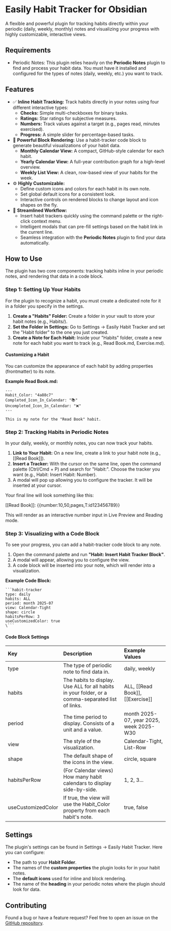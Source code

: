 # **Easily Habit Tracker for Obsidian**

A flexible and powerful plugin for tracking habits directly within your periodic (daily, weekly, monthly) notes and visualizing your progress with highly customizable, interactive views.

## Requirements
* Periodic Notes: This plugin relies heavily on the **Periodic Notes** plugin to find and process your habit data. You must have it installed and configured for the types of notes (daily, weekly, etc.) you want to track.
## **Features**

* ✅ **Inline Habit Tracking:** Track habits directly in your notes using four different interactive types:  
  * **Checks:** Simple multi-checkboxes for binary tasks.  
  * **Ratings:** Star ratings for subjective measures.  
  * **Numbers:** Track values against a target (e.g., pages read, minutes exercised).  
  * **Progress:** A simple slider for percentage-based tasks.  
* 🎨 **Powerful Block Rendering:** Use a habit-tracker code block to generate beautiful visualizations of your habit data.  
  * **Monthly Calendar View:** A compact, GitHub-style calendar for each habit.  
  * **Yearly Calendar View:** A full-year contribution graph for a high-level overview.  
  * **Weekly List View:** A clean, row-based view of your habits for the week.  
* ⚙️ **Highly Customizable:**  
  * Define custom icons and colors for each habit in its own note.  
  * Set global default icons for a consistent look.  
  * Interactive controls on rendered blocks to change layout and icon shapes on the fly.  
* 🚀 **Streamlined Workflow:**  
  * Insert habit trackers quickly using the command palette or the right-click context menu.  
  * Intelligent modals that can pre-fill settings based on the habit link in the current line.  
  * Seamless integration with the **Periodic Notes** plugin to find your data automatically.

## **How to Use**

The plugin has two core components: tracking habits inline in your periodic notes, and rendering that data in a code block.

### **Step 1: Setting Up Your Habits**

For the plugin to recognize a habit, you must create a dedicated note for it in a folder you specify in the settings.

1. **Create a "Habits" Folder:** Create a folder in your vault to store your habit notes (e.g., Habits/).  
2. **Set the Folder in Settings:** Go to Settings \-\> Easily Habit Tracker and set the "Habit folder" to the one you just created.  
3. **Create a Note for Each Habit:** Inside your "Habits" folder, create a new note for each habit you want to track (e.g., Read Book.md, Exercise.md).

#### **Customizing a Habit**

You can customize the appearance of each habit by adding properties (frontmatter) to its note.

**Example Read Book.md:**

```
---  
Habit_Color: "4a88c7"  
Completed_Icon_In_Calendar: "📚"  
Uncompleted_Icon_In_Calendar: "❌"  
---

This is my note for the "Read Book" habit.
```
### **Step 2: Tracking Habits in Periodic Notes**

In your daily, weekly, or monthly notes, you can now track your habits.

1. **Link to Your Habit:** On a new line, create a link to your habit note (e.g., \[\[Read Book\]\]).  
2. **Insert a Tracker:** With the cursor on the same line, open the command palette (Ctrl/Cmd \+ P) and search for "Habit:". Choose the tracker you want (e.g., Habit: Insert Habit: Number).  
3. A modal will pop up allowing you to configure the tracker. It will be inserted at your cursor.

Your final line will look something like this:

\[\[Read Book\]\]: {{number:10,50,pages,T:id123456789}}

This will render as an interactive number input in Live Preview and Reading mode.

### **Step 3: Visualizing with a Code Block**

To see your progress, you can add a habit-tracker code block to any note.

1. Open the command palette and run **"Habit: Insert Habit Tracker Block"**.  
2. A modal will appear, allowing you to configure the view.  
3. A code block will be inserted into your note, which will render into a visualization.

**Example Code Block:**
```
```habit-tracker
type: daily  
habits: ALL  
period: month 2025-07  
view: Calendar-Tight  
shape: circle  
habitsPerRow: 3  
useCustomizedColor: true
\```
```
#### **Code Block Settings**

| Key | Description | Example Values |
| :---- | :---- | :---- |
| type | The type of periodic note to find data in. | daily, weekly |
| habits | The habits to display. Use ALL for all habits in your folder, or a comma-separated list of links. | ALL, \[\[Read Book\]\], \[\[Exercise\]\] |
| period | The time period to display. Consists of a unit and a value. | month 2025-07, year 2025, week 2025-W30 |
| view | The style of the visualization. | Calendar-Tight, List-Row |
| shape | The default shape of the icons in the view. | circle, square |
| habitsPerRow | (For Calendar views) How many habit calendars to display side-by-side. | 1, 2, 3... |
| useCustomizedColor | If true, the view will use the Habit\_Color property from each habit's note. | true, false |

## **Settings**

The plugin's settings can be found in Settings \-\> Easily Habit Tracker. Here you can configure:

* The path to your **Habit Folder**.  
* The names of the **custom properties** the plugin looks for in your habit notes.  
* The **default icons** used for inline and block rendering.  
* The name of the **heading** in your periodic notes where the plugin should look for data.

## **Contributing**

Found a bug or have a feature request? Feel free to open an issue on the [GitHub repository](https://www.google.com/search?q=https://github.com/yodaliu0414/obsidian-easily-habit-tracker).
